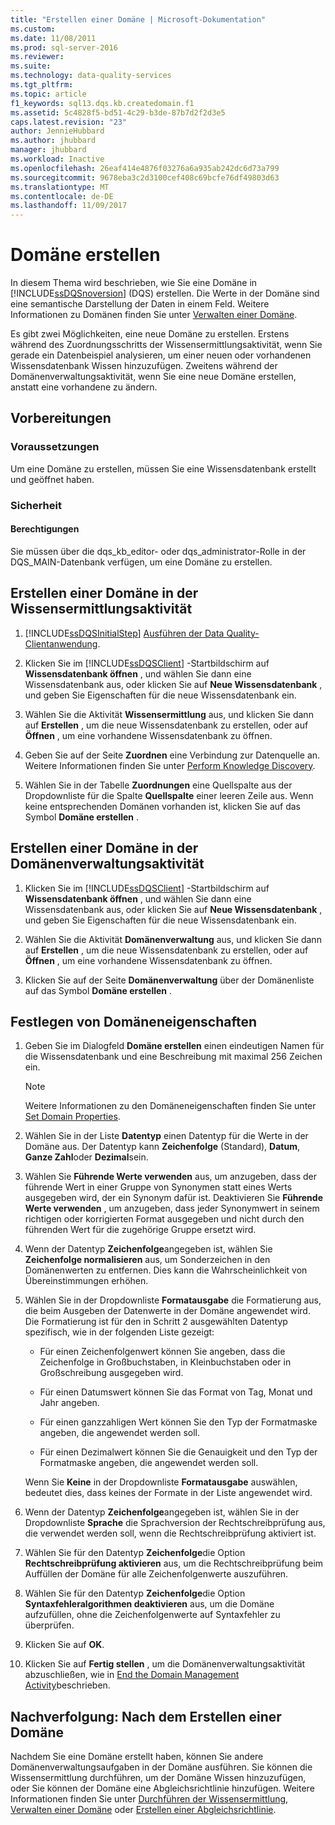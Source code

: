 ```yaml
---
title: "Erstellen einer Domäne | Microsoft-Dokumentation"
ms.custom: 
ms.date: 11/08/2011
ms.prod: sql-server-2016
ms.reviewer: 
ms.suite: 
ms.technology: data-quality-services
ms.tgt_pltfrm: 
ms.topic: article
f1_keywords: sql13.dqs.kb.createdomain.f1
ms.assetid: 5c4828f5-bd51-4c29-b3de-87b7d2f2d3e5
caps.latest.revision: "23"
author: JennieHubbard
ms.author: jhubbard
manager: jhubbard
ms.workload: Inactive
ms.openlocfilehash: 26eaf414e4876f03276a6a935ab242dc6d73a799
ms.sourcegitcommit: 9678eba3c2d3100cef408c69bcfe76df49803d63
ms.translationtype: MT
ms.contentlocale: de-DE
ms.lasthandoff: 11/09/2017
---
```

# <a name="create-a-domain"></a>Domäne erstellen
  In diesem Thema wird beschrieben, wie Sie eine Domäne in [!INCLUDE[ssDQSnoversion](../includes/ssdqsnoversion-md.md)] (DQS) erstellen. Die Werte in der Domäne sind eine semantische Darstellung der Daten in einem Feld. Weitere Informationen zu Domänen finden Sie unter [Verwalten einer Domäne](../data-quality-services/managing-a-domain.md).  
  
 Es gibt zwei Möglichkeiten, eine neue Domäne zu erstellen. Erstens während des Zuordnungsschritts der Wissensermittlungsaktivität, wenn Sie gerade ein Datenbeispiel analysieren, um einer neuen oder vorhandenen Wissensdatenbank Wissen hinzuzufügen. Zweitens während der Domänenverwaltungsaktivität, wenn Sie eine neue Domäne erstellen, anstatt eine vorhandene zu ändern.  
  
##  <a name="BeforeYouBegin"></a> Vorbereitungen  
  
###  <a name="Prerequisites"></a> Voraussetzungen  
 Um eine Domäne zu erstellen, müssen Sie eine Wissensdatenbank erstellt und geöffnet haben.  
  
###  <a name="Security"></a> Sicherheit  
  
####  <a name="Permissions"></a> Berechtigungen  
 Sie müssen über die dqs_kb_editor- oder dqs_administrator-Rolle in der DQS_MAIN-Datenbank verfügen, um eine Domäne zu erstellen.  
  
##  <a name="Discovery"></a> Erstellen einer Domäne in der Wissensermittlungsaktivität  
  
1.  [!INCLUDE[ssDQSInitialStep](../includes/ssdqsinitialstep-md.md)] [Ausführen der Data Quality-Clientanwendung](../data-quality-services/run-the-data-quality-client-application.md).  
  
2.  Klicken Sie im [!INCLUDE[ssDQSClient](../includes/ssdqsclient-md.md)] -Startbildschirm auf **Wissensdatenbank öffnen** , und wählen Sie dann eine Wissensdatenbank aus, oder klicken Sie auf **Neue Wissensdatenbank** , und geben Sie Eigenschaften für die neue Wissensdatenbank ein.  
  
3.  Wählen Sie die Aktivität **Wissensermittlung** aus, und klicken Sie dann auf **Erstellen** , um die neue Wissensdatenbank zu erstellen, oder auf **Öffnen** , um eine vorhandene Wissensdatenbank zu öffnen.  
  
4.  Geben Sie auf der Seite **Zuordnen** eine Verbindung zur Datenquelle an. Weitere Informationen finden Sie unter [Perform Knowledge Discovery](../data-quality-services/perform-knowledge-discovery.md).  
  
5.  Wählen Sie in der Tabelle **Zuordnungen** eine Quellspalte aus der Dropdownliste für die Spalte **Quellspalte** einer leeren Zeile aus. Wenn keine entsprechenden Domänen vorhanden ist, klicken Sie auf das Symbol **Domäne erstellen** .  
  
##  <a name="DomainManagement"></a> Erstellen einer Domäne in der Domänenverwaltungsaktivität  
  
1.  Klicken Sie im [!INCLUDE[ssDQSClient](../includes/ssdqsclient-md.md)] -Startbildschirm auf **Wissensdatenbank öffnen** , und wählen Sie dann eine Wissensdatenbank aus, oder klicken Sie auf **Neue Wissensdatenbank** , und geben Sie Eigenschaften für die neue Wissensdatenbank ein.  
  
2.  Wählen Sie die Aktivität **Domänenverwaltung** aus, und klicken Sie dann auf **Erstellen** , um die neue Wissensdatenbank zu erstellen, oder auf **Öffnen** , um eine vorhandene Wissensdatenbank zu öffnen.  
  
3.  Klicken Sie auf der Seite **Domänenverwaltung** über der Domänenliste auf das Symbol **Domäne erstellen** .  
  
##  <a name="Properties"></a> Festlegen von Domäneneigenschaften  
  
1.  Geben Sie im Dialogfeld **Domäne erstellen** einen eindeutigen Namen für die Wissensdatenbank und eine Beschreibung mit maximal 256 Zeichen ein.  
  
    > [!NOTE]  
    >  Weitere Informationen zu den Domäneneigenschaften finden Sie unter [Set Domain Properties](../data-quality-services/set-domain-properties.md).  
  
2.  Wählen Sie in der Liste **Datentyp** einen Datentyp für die Werte in der Domäne aus. Der Datentyp kann **Zeichenfolge** (Standard), **Datum**, **Ganze Zahl**oder **Dezimal**sein.  
  
3.  Wählen Sie **Führende Werte verwenden** aus, um anzugeben, dass der führende Wert in einer Gruppe von Synonymen statt eines Werts ausgegeben wird, der ein Synonym dafür ist. Deaktivieren Sie **Führende Werte verwenden** , um anzugeben, dass jeder Synonymwert in seinem richtigen oder korrigierten Format ausgegeben und nicht durch den führenden Wert für die zugehörige Gruppe ersetzt wird.  
  
4.  Wenn der Datentyp **Zeichenfolge**angegeben ist, wählen Sie **Zeichenfolge normalisieren** aus, um Sonderzeichen in den Domänenwerten zu entfernen. Dies kann die Wahrscheinlichkeit von Übereinstimmungen erhöhen.  
  
5.  Wählen Sie in der Dropdownliste **Formatausgabe** die Formatierung aus, die beim Ausgeben der Datenwerte in der Domäne angewendet wird. Die Formatierung ist für den in Schritt 2 ausgewählten Datentyp spezifisch, wie in der folgenden Liste gezeigt:  
  
    -   Für einen Zeichenfolgenwert können Sie angeben, dass die Zeichenfolge in Großbuchstaben, in Kleinbuchstaben oder in Großschreibung ausgegeben wird.  
  
    -   Für einen Datumswert können Sie das Format von Tag, Monat und Jahr angeben.  
  
    -   Für einen ganzzahligen Wert können Sie den Typ der Formatmaske angeben, die angewendet werden soll.  
  
    -   Für einen Dezimalwert können Sie die Genauigkeit und den Typ der Formatmaske angeben, die angewendet werden soll.  
  
     Wenn Sie **Keine** in der Dropdownliste **Formatausgabe** auswählen, bedeutet dies, dass keines der Formate in der Liste angewendet wird.  
  
6.  Wenn der Datentyp **Zeichenfolge**angegeben ist, wählen Sie in der Dropdownliste **Sprache** die Sprachversion der Rechtschreibprüfung aus, die verwendet werden soll, wenn die Rechtschreibprüfung aktiviert ist.  
  
7.  Wählen Sie für den Datentyp **Zeichenfolge**die Option **Rechtschreibprüfung aktivieren** aus, um die Rechtschreibprüfung beim Auffüllen der Domäne für alle Zeichenfolgenwerte auszuführen.  
  
8.  Wählen Sie für den Datentyp **Zeichenfolge**die Option **Syntaxfehleralgorithmen deaktivieren** aus, um die Domäne aufzufüllen, ohne die Zeichenfolgenwerte auf Syntaxfehler zu überprüfen.  
  
9. Klicken Sie auf **OK**.  
  
10. Klicken Sie auf **Fertig stellen** , um die Domänenverwaltungsaktivität abzuschließen, wie in [End the Domain Management Activity](http://msdn.microsoft.com/library/ab6505ad-3090-453b-bb01-58435e7fa7c0)beschrieben.  
  
##  <a name="FollowUp"></a> Nachverfolgung: Nach dem Erstellen einer Domäne  
 Nachdem Sie eine Domäne erstellt haben, können Sie andere Domänenverwaltungsaufgaben in der Domäne ausführen. Sie können die Wissensermittlung durchführen, um der Domäne Wissen hinzuzufügen, oder Sie können der Domäne eine Abgleichsrichtlinie hinzufügen. Weitere Informationen finden Sie unter [Durchführen der Wissensermittlung](../data-quality-services/perform-knowledge-discovery.md), [Verwalten einer Domäne](../data-quality-services/managing-a-domain.md) oder [Erstellen einer Abgleichsrichtlinie](../data-quality-services/create-a-matching-policy.md).  
  
  
